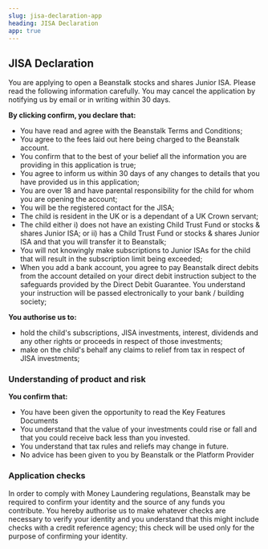 ```yaml
---
slug: jisa-declaration-app
heading: JISA Declaration
app: true
---
```


## JISA Declaration

You are applying to open a Beanstalk stocks and shares Junior ISA.  Please read the following information carefully. You may cancel the application by notifying us by email or in writing within 30 days.

**By clicking confirm, you declare that:**
* You have read and agree with the Beanstalk Terms and Conditions;
* You agree to the fees laid out here being charged to the Beanstalk account.
* You confirm that to the best of your belief all the information you are providing in this application is true;
* You agree to inform us within 30 days of any changes to details that you have provided us in this application;
* You are over 18 and have parental responsibility for the child for whom you are opening the account;
* You will be the registered contact for the JISA;
* The child is resident in the UK or is a dependant of a UK Crown servant;
* The child either i) does not have an existing Child Trust Fund or stocks & shares Junior ISA; or ii) has a Child Trust Fund or stocks & shares Junior ISA and that you will transfer it to Beanstalk;
* You will not knowingly make subscriptions to Junior ISAs for the child that will result in the subscription limit being exceeded;
* When you add a bank account, you agree to pay Beanstalk direct debits from the account detailed on your direct debit instruction subject to the safeguards provided by the Direct Debit Guarantee. You understand your instruction will be passed electronically to your bank / building society;

**You authorise us to:**
* hold the child's subscriptions, JISA investments, interest, dividends and any other rights or proceeds in respect of those investments;
* make on the child's behalf any claims to relief from tax in respect of JISA investments;

### Understanding of product and risk

**You confirm that:**
* You have been given the opportunity to read the Key Features Documents 
* You understand that the value of your investments could rise or fall and that you could receive back less than you invested.
* You understand that tax rules and reliefs may change in future.
* No advice has been given to you by Beanstalk or the Platform Provider

### Application checks
In order to comply with Money Laundering regulations, Beanstalk may be required to confirm your identity and the source of any funds you contribute. 
You hereby authorise us to make whatever checks are necessary to verify your identity and you understand that this might include checks with a credit reference agency; this check will be used only for the purpose of confirming your identity.
